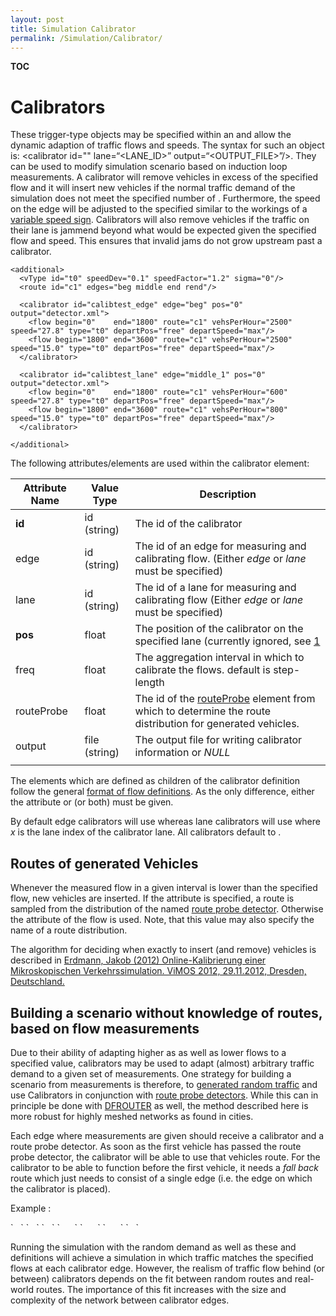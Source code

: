 ```yaml
---
layout: post
title: Simulation Calibrator
permalink: /Simulation/Calibrator/
---
```


__TOC__

Calibrators
===========

These trigger-type objects may be specified within an and allow the dynamic adaption of traffic flows and speeds. The syntax for such an object is: <span class="inlxml"><calibrator id="<ID>" lane=“<LANE_ID>” output=“<OUTPUT_FILE>”/&gt;</span>. They can be used to modify simulation scenario based on induction loop measurements. A calibrator will remove vehicles in excess of the specified flow and it will insert new vehicles if the normal traffic demand of the simulation does not meet the specified number of . Furthermore, the speed on the edge will be adjusted to the specified similar to the workings of a [variable speed sign](/Simulation/Variable_Speed_Signs "wikilink"). Calibrators will also remove vehicles if the traffic on their lane is jammend beyond what would be expected given the specified flow and speed. This ensures that invalid jams do not grow upstream past a calibrator.

    <additional>
      <vType id="t0" speedDev="0.1" speedFactor="1.2" sigma="0"/>
      <route id="c1" edges="beg middle end rend"/>

      <calibrator id="calibtest_edge" edge="beg" pos="0" output="detector.xml">
        <flow begin="0"    end="1800" route="c1" vehsPerHour="2500" speed="27.8" type="t0" departPos="free" departSpeed="max"/>
        <flow begin="1800" end="3600" route="c1" vehsPerHour="2500" speed="15.0" type="t0" departPos="free" departSpeed="max"/>
      </calibrator>

      <calibrator id="calibtest_lane" edge="middle_1" pos="0" output="detector.xml">
        <flow begin="0"    end="1800" route="c1" vehsPerHour="600" speed="27.8" type="t0" departPos="free" departSpeed="max"/>
        <flow begin="1800" end="3600" route="c1" vehsPerHour="800" speed="15.0" type="t0" departPos="free" departSpeed="max"/>
      </calibrator>

    </additional>

The following attributes/elements are used within the calibrator element:

| Attribute Name | Value Type    | Description                                                                                                                                         |
|----------------|---------------|-----------------------------------------------------------------------------------------------------------------------------------------------------|
| **id**         | id (string)   | The id of the calibrator                                                                                                                            |
| edge           | id (string)   | The id of an edge for measuring and calibrating flow. (Either *edge* or *lane* must be specified)                                                   |
| lane           | id (string)   | The id of a lane for measuring and calibrating flow (Either *edge* or *lane* must be specified)                                                     |
| **pos**        | float         | The position of the calibrator on the specified lane (currently ignored, see [1](http://sumo-sim.org/trac.wsgi/ticket/1331)                         |
| freq           | float         | The aggregation interval in which to calibrate the flows. default is step-length                                                                    |
| routeProbe     | float         | The id of the [routeProbe](/Simulation/Output/RouteProbe "wikilink") element from which to determine the route distribution for generated vehicles. |
| output         | file (string) | The output file for writing calibrator information or *NULL*                                                                                        |
||

The elements which are defined as children of the calibrator definition follow the general [format of flow definitions](/Definition_of_Vehicles,_Vehicle_Types,_and_Routes#Repeated_vehicles "wikilink"). As the only difference, either the attribute or (or both) must be given.

By default edge calibrators will use whereas lane calibrators will use where *x* is the lane index of the calibrator lane. All calibrators default to .

Routes of generated Vehicles
----------------------------

Whenever the measured flow in a given interval is lower than the specified flow, new vehicles are inserted. If the attribute is specified, a route is sampled from the distribution of the named [route probe detector](/Simulation/Output/RouteProbe "wikilink"). Otherwise the attribute of the flow is used. Note, that this value may also specify the name of a route distribution.

The algorithm for deciding when exactly to insert (and remove) vehicles is described in [Erdmann, Jakob (2012) Online-Kalibrierung einer Mikroskopischen Verkehrssimulation. ViMOS 2012, 29.11.2012, Dresden, Deutschland.](http://elib.dlr.de/79428/)

Building a scenario without knowledge of routes, based on flow measurements
---------------------------------------------------------------------------

Due to their ability of adapting higher as as well as lower flows to a specified value, calibrators may be used to adapt (almost) arbitrary traffic demand to a given set of measurements. One strategy for building a scenario from measurements is therefore, to [generated random traffic](/Tools/Trip#randomTrips.py "wikilink") and use Calibrators in conjunction with [route probe detectors](/Simulation/Output/RouteProbe "wikilink"). While this can in principle be done with [DFROUTER](/DFROUTER "wikilink") as well, the method described here is more robust for highly meshed networks as found in cities.

Each edge where measurements are given should receive a calibrator and a route probe detector. As soon as the first vehicle has passed the route probe detector, the calibrator will be able to use that vehicles route. For the calibrator to be able to function before the first vehicle, it needs a *fall back* route which just needs to consist of a single edge (i.e. the edge on which the calibrator is placed).

Example :

<additional>
`   `<vType id="t0" speedDev="0.1"/>
`   `<routeProbe id="cali_edge1_probe" edge="edge1" freq="60" file="output.xml"/>
`   `<calibrator id="cali_edge1" lane="edge1_0" pos="0" output="detector.xml" freq="60" routeProbe="cali_edge1_probe">
`      `<route id="cali1_fallback" edges="edge1"/>
`      `<flow begin="0"    end="1800" route="cal1_fallback" vehsPerHour="2500" speed="27.8" type="t0" departPos="free" departSpeed="max"/>
`      `<flow begin="1800" end="3600" route="cal1_fallback" vehsPerHour="2500" speed="15.0" type="t0" departPos="free" departSpeed="max"/>
`   `</calibrator>
</additional>

Running the simulation with the random demand as well as these and definitions will achieve a simulation in which traffic matches the specified flows at each calibrator edge. However, the realism of traffic flow behind (or between) calibrators depends on the fit between random routes and real-world routes. The importance of this fit increases with the size and complexity of the network between calibrator edges.